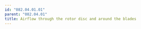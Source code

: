```yaml
---
id: "082.04.01.01"
parent: "082.04.01"
title: Airflow through the rotor disc and around the blades
---
```

